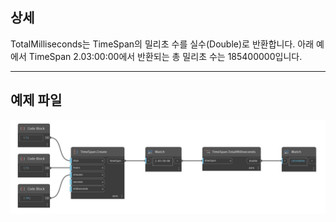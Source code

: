 ## 상세
TotalMilliseconds는 TimeSpan의 밀리초 수를 실수(Double)로 반환합니다. 아래 예에서 TimeSpan 2.03:00:00에서 반환되는 총 밀리초 수는 185400000입니다.
___
## 예제 파일

![TotalMilliseconds](./DSCore.TimeSpan.TotalMilliseconds_img.jpg)

